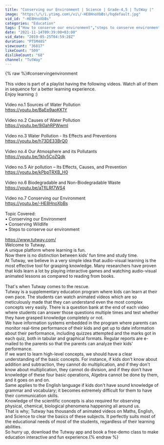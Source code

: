 ```yaml
---
title: "Conserving our Environment | Science | Grade-4,5 | TutWay |"
image: "https:\/\/i.ytimg.com\/vi\/-HE8HnoXbBs\/hqdefault.jpg"
vid_id: "-HE8HnoXbBs"
categories: "Education"
tags: ["How to conserve our environment","steps to conserve environment","environment"]
date: "2021-11-14T09:39:00+03:00"
vid_date: "2019-05-25T04:59:28Z"
duration: "PT5M48S"
viewcount: "36817"
likeCount: "509"
dislikeCount: "68"
channel: "TutWay"
---
```

{% raw %}#conservingenvironment<br /><br />This video is part of a playlist having the following videos. Watch all of them in sequence for a better learning experience.<br />Enjoy learning :)<br /><br />Video no.1          Sources of Water Pollution<br /><a rel="nofollow" target="blank" href="https://youtu.be/BaEp9aoKK1Y">https://youtu.be/BaEp9aoKK1Y</a><br /><br />Video no.2         Causes of Water Pollution<br /><a rel="nofollow" target="blank" href="https://youtu.be/9i0ahRPWwmI">https://youtu.be/9i0ahRPWwmI</a><br /><br />Video no.3         Water Pollution - Its Effects and Preventions<br /><a rel="nofollow" target="blank" href="https://youtu.be/h73DE33BrQ0">https://youtu.be/h73DE33BrQ0</a><br /><br />Video no.4         Our Atmosphere and its Pollutants<br /><a rel="nofollow" target="blank" href="https://youtu.be/1klv5CoZQdk">https://youtu.be/1klv5CoZQdk</a><br /><br />Video no.5         Air pollution – Its Effects, Causes, and Prevention<br /><a rel="nofollow" target="blank" href="https://youtu.be/kPbpTRXB_H0">https://youtu.be/kPbpTRXB_H0</a><br /><br />Video no.6         Biodegradable and Non-Biodegradable Waste<br /><a rel="nofollow" target="blank" href="https://youtu.be/aTflLRf7WS4">https://youtu.be/aTflLRf7WS4</a><br /><br />Video no.7         Conserving our Environment<br /><a rel="nofollow" target="blank" href="https://youtu.be/-HE8HnoXbBs">https://youtu.be/-HE8HnoXbBs</a><br /><br />Topic Covered:<br />• Conserving our Environment<br />• Conserving Wildlife<br />• Steps to conserve our environment<br /><br /><a rel="nofollow" target="blank" href="https://www.tutway.com/">https://www.tutway.com/</a><br />Welcome to Tutway.<br />A unique platform where learning is fun.<br />Now there is no distinction between kids’ fun time and study time.<br />At Tutway, we believe in a very simple idea that audio-visual learning is the most effective tool for grasping knowledge. Many researchers have proven that kids learn a lot by playing interactive games and watching audio-visual animated lessons as compared to reading from books.<br /><br />That's when Tutway comes to the rescue.<br />Tutway is a supplementary education program where kids can learn at their own pace. The students can watch animated videos which are so meticulously made that they can understand even the most complex concepts very easily. There is a question bank at the end of each video where students can answer those questions multiple times and test whether they have grasped knowledge completely or not.<br />We have information systems embedded in the program where parents can monitor real-time performance of their kids and get up to date information about their performance, including quizzes attempted and the marks got in each quiz, both in tabular and graphical formats. Regular reports are e-mailed to the parents so that the parents can analyze their kids’ performance.<br />If we want to learn high-level concepts, we should have a clear understanding of the basic concepts. For instance, if kids don't know about addition and subtraction, they cannot do multiplication, and if they don't know about multiplication, they cannot do division, and if they don't have knowledge of these four basic operations, Algebra cannot be done by them, and it goes on and on.<br />Same applies to the English language if kids don't have sound knowledge of grammar and vocabulary; it becomes extremely difficult for them to have their communication skills.<br />Knowledge of the scientific concepts is also required for observing physical, chemical, biological phenomena happening all around us.<br />That is why; Tutway has thousands of animated videos on Maths, English, and Science to clear the basics of these subjects. It perfectly suits most of the educational needs of most of the students, regardless of their learning abilities.<br />So hurry up, download the Tutway app and book a free-demo class to make education interactive and fun experience.{% endraw %}
